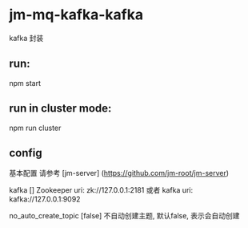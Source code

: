 # jm-mq-kafka-kafka

kafka 封装

## run:

npm start

## run in cluster mode:

npm run cluster

## config

基本配置 请参考 [jm-server] (https://github.com/jm-root/jm-server)

kafka [] Zookeeper uri: zk://127.0.0.1:2181 或者 kafka uri: kafka://127.0.0.1:9092

no_auto_create_topic [false] 不自动创建主题, 默认false, 表示会自动创建
